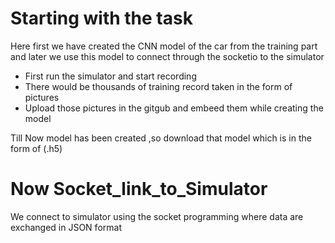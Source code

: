 # Starting with the task
Here first we have created the CNN model of the car from the training part and 
later we use this model to connect through the socketio to the simulator 

- First run the simulator and start recording 
- There would be thousands of  training record taken in the form of pictures
- Upload those pictures in the gitgub and embeed them while creating the model

Till Now model has been created ,so download that model which is in the form of (.h5)
# Now Socket_link_to_Simulator 
We connect to simulator using the socket programming where data are exchanged in JSON format

